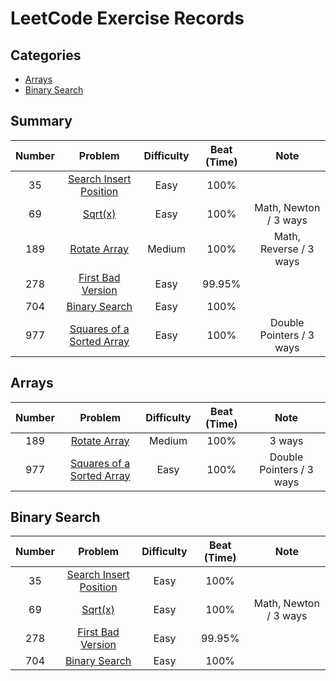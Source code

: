 # LeetCode Exercise Records

## Categories
* [Arrays](#arrays)
* [Binary Search](#binary-search)

###
## Summary
| Number |                         Problem                          | Difficulty | Beat (Time) |           Note           |
|:------:|:--------------------------------------------------------:|:----------:|:-----------:|:------------------------:|
|   35   | [Search Insert Position](src/SearchInsertPosition.java)  |    Easy    |    100%     |                          |
|   69   |                 [Sqrt(x)](src/Sqrt.java)                 |    Easy    |    100%     |  Math, Newton / 3 ways   |
|  189   |           [Rotate Array](src/RotateArray.java)           |   Medium   |    100%     |  Math, Reverse / 3 ways  |
|  278   |      [First Bad Version](src/FirstBadVersion.java)       |    Easy    |   99.95%    |                          |
|  704   |          [Binary Search](src/BinarySearch.java)          |    Easy    |    100%     |                          |
|  977   | [Squares of a Sorted Array](src/SquaresSortedArray.java) |    Easy    |    100%     | Double Pointers / 3 ways |

###
## Arrays
| Number |                         Problem                          | Difficulty | Beat (Time) |           Note           |
|:------:|:--------------------------------------------------------:|:----------:|:-----------:|:------------------------:|
|  189   |           [Rotate Array](src/RotateArray.java)           |   Medium   |    100%     |          3 ways          |
|  977   | [Squares of a Sorted Array](src/SquaresSortedArray.java) |    Easy    |    100%     | Double Pointers / 3 ways |

###
## Binary Search
| Number |                         Problem                         | Difficulty | Beat (Time) |         Note          |
|:------:|:-------------------------------------------------------:|:----------:|:-----------:|:---------------------:|
|   35   | [Search Insert Position](src/SearchInsertPosition.java) |    Easy    |    100%     |                       |
|   69   |                [Sqrt(x)](src/Sqrt.java)                 |    Easy    |    100%     | Math, Newton / 3 ways |
|  278   |      [First Bad Version](src/FirstBadVersion.java)      |    Easy    |   99.95%    |                       |
|  704   |         [Binary Search](src/BinarySearch.java)          |    Easy    |    100%     |                       |


